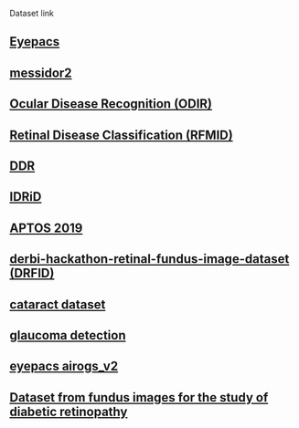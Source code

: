 Dataset link
## [Eyepacs](https://www.kaggle.com/c/diabetic-retinopathy-detection)
## [messidor2](https://www.kaggle.com/datasets/mariaherrerot/messidor2preprocess)
## [Ocular Disease Recognition (ODIR)](https://www.kaggle.com/datasets/andrewmvd/ocular-disease-recognition-odir5k)
## [Retinal Disease Classification (RFMID)](https://www.kaggle.com/datasets/andrewmvd/retinal-disease-classification)
## [DDR](https://www.kaggle.com/datasets/mariaherrerot/ddrdataset)
## [IDRiD](https://www.kaggle.com/datasets/mariaherrerot/idrid-dataset)
## [APTOS 2019](https://www.kaggle.com/competitions/aptos2019-blindness-detection)
## [derbi-hackathon-retinal-fundus-image-dataset (DRFID)](https://www.kaggle.com/datasets/nikkich9/derbi-hackathon-retinal-fundus-image-dataset)
## [cataract dataset](https://www.kaggle.com/datasets/jr2ngb/cataractdataset/data?select=dataset)
## [glaucoma detection](https://www.kaggle.com/datasets/sshikamaru/glaucoma-detection)
## [eyepacs airogs_v2](https://www.kaggle.com/datasets/deathtrooper/glaucoma-dataset-eyepacs-airogs-light-v2)
## [Dataset from fundus images for the study of diabetic retinopathy](https://zenodo.org/records/4891308)
